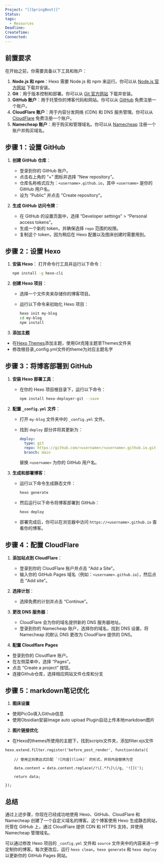 ```yaml
---
Project: "[[SpringBoot]]"
Status: 
tags:
  - Resources
Deadline: 
CreateTime: 
Connected:
---
```

## 前置要求

在开始之前，你需要具备以下工具和账户：

1. **Node.js 和 npm**：Hexo 需要 Node.js 和 npm 来运行。你可以从 [Node.js 官方网站](https://nodejs.org/) 下载并安装。
2. **Git**：用于版本控制和部署。你可以从 [Git 官方网站](https://git-scm.com/) 下载并安装。
3. **GitHub 账户**：用于托管你的博客代码和网站。你可以从 [GitHub](https://github.com/) 免费注册一个账户。
4. **CloudFlare 账户**：用于内容分发网络 (CDN) 和 DNS 服务管理。你可以从 [CloudFlare](https://www.cloudflare.com/) 免费注册一个账户。
5. **Namecheap 账户**：用于购买和管理域名。你可以从 [Namecheap](https://www.namecheap.com/) 注册一个账户并购买域名。

## 步骤 1：设置 GitHub

1. **创建 GitHub 仓库**：
   - 登录到你的 GitHub 账户。
   - 点击右上角的 “+” 图标并选择 “New repository”。
   - 仓库名称格式应为：`<username>.github.io`，其中 `<username>` 是你的 GitHub 用户名。
   - 设为 “Public” 并点击 “Create repository”。

2. **生成 GitHub 访问令牌**：
   - 在 GitHub 的设置页面中，选择 “Developer settings” > “Personal access tokens”。
   - 生成一个新的 token，并确保选择 `repo` 范围的权限。
   - 复制这个 token，因为稍后在 Hexo 配置以及图床创建时需要用到。

## 步骤 2：设置 Hexo
1. **安装 Hexo**：
   打开命令行工具并运行以下命令：

   ```bash
   npm install -g hexo-cli
   ```

2. **创建 Hexo 项目**：
   - 选择一个文件夹来存储你的博客项目。
   - 运行以下命令来初始化 Hexo 项目：

     ```bash
     hexo init my-blog
     cd my-blog
     npm install
     ```

3. **添加主题**
- 在[Hexo Themes](https://hexo.io/themes/)添加主题，使用Git克隆主题至Themes文件夹
- 修改根目录_config.yml文件的theme为对应主题名字

## 步骤 3：将博客部署到 GitHub

1. **安装 Hexo 部署工具**：
   - 在你的 Hexo 项目根目录下，运行以下命令：

     ```bash
     npm install hexo-deployer-git --save
     ```

2. **配置 `_config.yml` 文件**：
   - 打开 `my-blog` 文件夹中的 `_config.yml` 文件。
   - 找到 `deploy` 部分并将其更新为：

     ```yaml
     deploy:
       type: git
       repo: https://github.com/<username>/<username>.github.io.git
       branch: main
     ```

     替换 `<username>` 为你的 GitHub 用户名。

3. **生成和部署博客**：
   - 运行以下命令生成静态文件：

     ```bash
     hexo generate
     ```

   - 然后运行以下命令将博客部署到 GitHub：

     ```bash
     hexo deploy
     ```

   - 部署完成后，你可以在浏览器中访问 `https://<username>.github.io` 查看你的博客。

## 步骤 4：配置 CloudFlare

1. **添加站点到 CloudFlare**：
   - 登录到你的 CloudFlare 账户并点击 “Add a Site”。
   - 输入你的 GitHub Pages 域名（例如：`<username>.github.io`），然后点击 “Add site”。
   
2. **选择计划**：
   - 选择免费的计划并点击 “Continue”。

3. **更改 DNS 服务器**：
   - CloudFlare 会为你的域名提供新的 DNS 服务器地址。
   - 登录到你的 Namecheap 账户，选择你的域名，找到 DNS 设置，将 Namecheap 的默认 DNS 更改为 CloudFlare 提供的 DNS。

4. **配置 Cloudflare Pages**
- 登录到你的 Cloudflare 账户。
- 在左侧菜单中，选择 “Pages”。
- 点击 “Create a project” 按钮。
- 连接Github仓库，选择相应网站文件仓库和分支


## 步骤 5：markdown笔记优化
1. **图床设置**
- 使用PicGo填入Github信息
- 使用Obsidian安装Image auto upload Plugin自动上传本地markdown图片

2. **图片链接优化**
- 在Hexo的themes所使用的主题下，找到scripts文件夹，添加filter.ejs文件
```ejs
hexo.extend.filter.register('before_post_render', function(data){

    // 使用正则表达式匹配 `![内容](link)` 的形式，并将内容替换为空

    data.content = data.content.replace(/!\[.*?\]\(/g, '![](');

    return data;

});
```


## 总结

通过上述步骤，你现在已经成功地使用 Hexo、GitHub、CloudFlare 和 Namecheap 创建了一个自定义域名的博客。这个博客使用 Hexo 生成静态网站，托管在 GitHub 上，通过 CloudFlare 提供 CDN 和 HTTPS 支持，并使用 Namecheap 管理域名。

可以通过修改 Hexo 项目的 `_config.yml` 文件和 `source` 文件夹中的内容来进一步定制你的博客。每次更改后，运行 `hexo clean`，`hexo generate` 和 `hexo deploy` 以更新你的 GitHub Pages 网站。